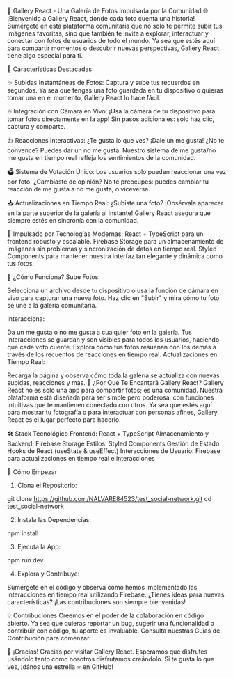 📸 Gallery React - Una Galería de Fotos Impulsada por la Comunidad 🌐
¡Bienvenido a Gallery React, donde cada foto cuenta una historia! Sumérgete en esta plataforma comunitaria que no solo te permite subir tus imágenes favoritas, sino que también te invita a explorar, interactuar y conectar con fotos de usuarios de todo el mundo. Ya sea que estés aquí para compartir momentos o descubrir nuevas perspectivas, Gallery React tiene algo especial para ti.

🎨 Características Destacadas

✨ Subidas Instantáneas de Fotos: Captura y sube tus recuerdos en segundos. Ya sea que tengas una foto guardada en tu dispositivo o quieras tomar una en el momento, Gallery React lo hace fácil.

🔥 Integración con Cámara en Vivo: ¡Usa la cámara de tu dispositivo para tomar fotos directamente en la app! Sin pasos adicionales: solo haz clic, captura y comparte.

👍 Reacciones Interactivas: ¿Te gusta lo que ves? ¡Dale un me gusta! ¿No te convence? Puedes dar un no me gusta. Nuestro sistema de me gusta/no me gusta en tiempo real refleja los sentimientos de la comunidad.

🗳️ Sistema de Votación Único: Los usuarios solo pueden reaccionar una vez por foto. ¿Cambiaste de opinión? No te preocupes: puedes cambiar tu reacción de me gusta a no me gusta, o viceversa.

📥 Actualizaciones en Tiempo Real: ¿Subiste una foto? ¡Obsérvala aparecer en la parte superior de la galería al instante! Gallery React asegura que siempre estés en sincronía con la comunidad.

🚀 Impulsado por Tecnologías Modernas:
React + TypeScript para un frontend robusto y escalable.
Firebase Storage para un almacenamiento de imágenes sin problemas y sincronización de datos en tiempo real.
Styled Components para mantener nuestra interfaz tan elegante y dinámica como tus fotos.

🌟 ¿Cómo Funciona?
Sube Fotos:

Selecciona un archivo desde tu dispositivo o usa la función de cámara en vivo para capturar una nueva foto.
Haz clic en "Subir" y mira cómo tu foto se une a la galería comunitaria.

Interacciona:

Da un me gusta o no me gusta a cualquier foto en la galería. Tus interacciones se guardan y son visibles para todos los usuarios, haciendo que cada voto cuente.
Explora cómo tus fotos resuenan con los demás a través de los recuentos de reacciones en tiempo real.
Actualizaciones en Tiempo Real:

Recarga la página y observa cómo toda la galería se actualiza con nuevas subidas, reacciones y más.
🎯 ¿Por Qué Te Encantará Gallery React?
Gallery React no es solo una app para compartir fotos; es una comunidad. Nuestra plataforma está diseñada para ser simple pero poderosa, con funciones intuitivas que te mantienen conectado con otros. Ya sea que estés aquí para mostrar tu fotografía o para interactuar con personas afines, Gallery React es el lugar perfecto para hacerlo.

🛠️ Stack Tecnológico
Frontend: React + TypeScript
Almacenamiento y Backend: Firebase Storage
Estilos: Styled Components
Gestión de Estado: Hooks de React (useState & useEffect)
Interacciones de Usuario: Firebase para actualizaciones en tiempo real e interacciones

🚀 Cómo Empezar
1. Clona el Repositorio:

git clone https://github.com/NALVARE84523/test_social-network.git
cd test_social-network


2. Instala las Dependencias:

npm install


3. Ejecuta la App:

npm run dev


4. Explora y Contribuye:

Sumérgete en el código y observa cómo hemos implementado las interacciones en tiempo real utilizando Firebase.
¿Tienes ideas para nuevas características? ¡Las contribuciones son siempre bienvenidas!

💡 Contribuciones
Creemos en el poder de la colaboración en código abierto. Ya sea que quieras reportar un bug, sugerir una funcionalidad o contribuir con código, tu aporte es invaluable. Consulta nuestras Guías de Contribución para comenzar.

🌟 ¡Gracias!
Gracias por visitar Gallery React. Esperamos que disfrutes usándolo tanto como nosotros disfrutamos creándolo. Si te gusta lo que ves, ¡dános una estrella ⭐ en GitHub!